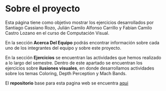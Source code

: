 # Sobre el proyecto

Esta página tiene como objetivo mostrar los ejercicios desarrollados por Santiago Cassiano Rozo, Julián Camilo Alfonso Carrillo y Fabian Camilo Castro Lozano en el curso de Computación Visual.
 
En la sección **Acerca Del Equipo** podrás encontrar información sobre cada uno de los integrantes del equipo y sobre este proyecto.

En la sección **Ejercicios** se encuentran las actividades que hemos realizado a lo largo del semestre. Dentro de este apartado se encuentran los ejercicios sobre **ilusiones visuales**, en donde desarrollamos actividades sobre los temas Coloring, Depth Perception y Mach Bands.

El **repositorio** base para esta pagina web se encuentra [aqui](https://github.com/visualComputing2023-1-SJF/showcase)